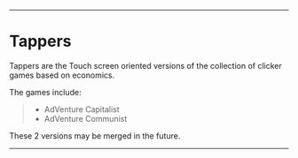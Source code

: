 
***

# Tappers

Tappers are the Touch screen oriented versions of the collection of clicker games based on economics.

The games include:

> * AdVenture Capitalist
> * AdVenture Communist

These 2 versions may be merged in the future.

***
